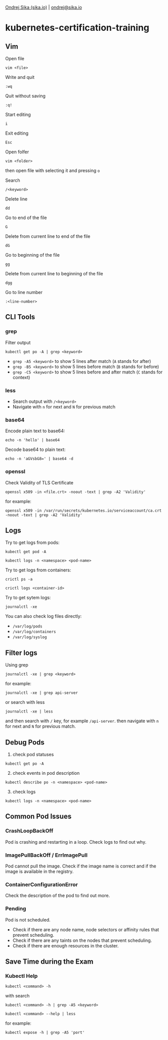 [Ondrej Sika (sika.io)](https://sika.io) | <ondrej@sika.io>

# kubernetes-certification-training

## Vim

Open file

```
vim <file>
```

Write and quit

```
:wq
```

Quit without saving

```
:q!
```

Start editing

```
i
```

Exit editing

```
Esc
```

Open folfer

```
vim <folder>
```

then open file with selecting it and pressing `o`

Search

```
/<keyword>
```

Delete line

```
dd
```

Go to end of the file

```
G
```

Delete from current line to end of the file

```
dG
```

Go to beginning of the file

```
gg
```

Delete from current line to beginning of the file

```
dgg
```

Go to line number

```
:<line-number>
```

## CLI Tools

### grep

Filter output

```
kubectl get po -A | grep <keyword>
```

- `grep -A5 <keyword>` to show 5 lines after match (`A` stands for after)
- `grep -B5 <keyword>` to show 5 lines before match (`B` stands for before)
- `grep -C5 <keyword>` to show 5 lines before and after match (`C` stands for context)

### less

- Search output with `/<keyword>`
- Navigate with `n` for next and `N` for previous match

### base64

Encode plain text to base64:

```
echo -n 'hello' | base64
```

Decode base64 to plain text:

```
echo -n 'aGVsbG8=' | base64 -d
```

### openssl

Check Validity of TLS Certificate

```
openssl x509 -in <file.crt> -noout -text | grep -A2 'Validity'
```

for example:

```
openssl x509 -in /var/run/secrets/kubernetes.io/serviceaccount/ca.crt -noout -text | grep -A2 'Validity'
```

## Logs

Try to get logs from pods:

```
kubectl get pod -A
```

```
kubectl logs -n <namespace> <pod-name>
```

Try to get logs from containers:

```
crictl ps -a
```

```
crictl logs <container-id>
```

Try to get sytem logs:

```
journalctl -xe
```

You can also check log files directly:

- `/var/log/pods`
- `/var/log/containers`
- `/var/log/syslog`


## Filter logs

Using grep

```
journalctl -xe | grep <keyword>
```

for example:

```
journalctl -xe | grep api-server
```

or search with less

```
journalctl -xe | less
```

and then search with `/` key, for example `/api-server`. then navigate with `n` for next and `N` for previous match.

## Debug Pods

1. check pod statuses

```
kubectl get po -A
```

2. check events in pod description

```
kubectl describe po -n <namespace> <pod-name>
```

3. check logs

```
kubectl logs -n <namespace> <pod-name>
```

## Common Pod Issues

### CrashLoopBackOff

Pod is crashing and restarting in a loop. Check logs to find out why.

### ImagePullBackOff / ErrImagePull

Pod cannot pull the image. Check if the image name is correct and if the image is available in the registry.

### ContainerConfigurationError

Check the description of the pod to find out more.

### Pending

Pod is not scheduled.

- Check if there are any node name, node selectors or affinity rules that prevent scheduling.
- Check if there are any taints on the nodes that prevent scheduling.
- Check if there are enough resources in the cluster.

## Save Time during the Exam

### Kubectl Help

```
kubectl <command> -h
```

with search

```
kubectl <command> -h | grep -A5 <keyword>
```

```
kubectl <command> --help | less
```

for example:

```
kubectl expose -h | grep -A5 'port'
```
